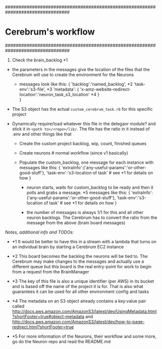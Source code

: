 ################################################################################
#                           Cerebrum's workflow
################################################################################
1. Check the brain_backlog                                                  *1
  - the parameters in the messages give the location of the files that the
      Cerebrum will use to create the environment for the Neurons
      - messages look like this: 
        {
          'backlog':'named_backlog',                                        *2
          'task-env':'s3-file',                                             *3
          'metadata':
            {
              'x-amz-website-redirect-location':'neuron_task_s3_location'   *4
            }                                                     
        }
  
  - The S3 object has the actual `custom_cerebrum_task.rb` for this specific
      project
  - Dynamically require/load whatever this file in the delegaor module? and stick
      it in `<path to>/<repo>/lib/`.  The file has the ratio in it instead
      of .env and other things like that
    - Create the custom project backlog, wip, count, finished queues
    - Create neurons # normal workflow (since v1 basically)
    - Populate the custom_backlog, one message for each instance with 
        messages like this:
        {
          'extraInfo':{'any-useful-params':'or-other-good-stuff'},
          'task-env':'s3-location of task' # see *1 for details on how 
        }
      
      - neuron starts, waits for custom_backlog to be ready and then it polls 
        and grabs a message.                                                *5
          messages like this:
           {
             'extraInfo':{'any-useful-params':'or-other-good-stuff'},
             'task-env':'s3-location of task' # see *1 for details on how 
           }
      
      - the number of messages is always 1/1 for this and all other neuron 
        backlogs. The Cerebrum has to convert the ratio from the message 
        from the above (brain board messages)

_Notes, additional info and TODOs:_
- *1  It would be better to have this in a stream with a lambda that turns on an
      individual brain by starting a Cerebrum EC2 instance

- *2  This board becomes the backlog the neurons will be tied to.  The Cerebrum
      may make changes to the messages and actually use a different queue
      but this board is the real entry-point for work to begin from a request
      from the BrainManager
- *3  The key of this file is also a unique identifier (per AWS) in its bucket
      and is based off the name of the project it is for.  That is also what
      guarantees it can be used for all other environment config and tasks
- *4  The metadata on an S3 object already contains a key:value pair called
      http://docs.aws.amazon.com/AmazonS3/latest/dev/UsingMetadata.html?shortFooter=true#object-metadata
      and
      http://docs.aws.amazon.com/AmazonS3/latest/dev/how-to-page-redirect.html?shortFooter=true
- *5  For more information of the Neurons, their workflow and some more, go do
      the Neuron repo and read the README.md